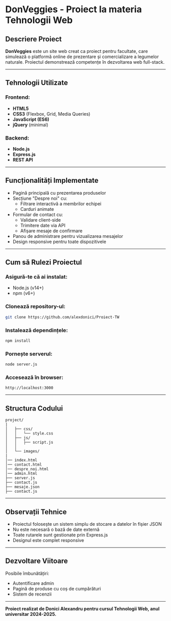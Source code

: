 # DonVeggies - Proiect la materia Tehnologii Web

## Descriere Proiect
**DonVeggies** este un site web creat ca proiect pentru facultate, care simulează o platformă online de prezentare și comercializare a legumelor naturale. Proiectul demonstrează competențe în dezvoltarea web full-stack.

---

## Tehnologii Utilizate

### Frontend:
- **HTML5**
- **CSS3** (Flexbox, Grid, Media Queries)
- **JavaScript (ES6)**
- **jQuery** (minimal)

### Backend:
- **Node.js**
- **Express.js**
- **REST API**

---

## Funcționalități Implementate
- Pagină principală cu prezentarea produselor
- Secțiune "Despre noi" cu:
  - Filtrare interactivă a membrilor echipei
  - Carduri animate
- Formular de contact cu:
  - Validare client-side
  - Trimitere date via API
  - Afișare mesaje de confirmare
- Panou de administrare pentru vizualizarea mesajelor
- Design responsive pentru toate dispozitivele

---

## Cum să Rulezi Proiectul

### Asigură-te că ai instalat:
- Node.js (v14+)
- npm (v6+)

### Clonează repository-ul:
```bash
git clone https://github.com/alexdonici/Proiect-TW
```

### Instalează dependințele:
```bash
npm install
```

### Pornește serverul:
```bash
node server.js
```

### Accesează în browser:
```
http://localhost:3000
```

---

## Structura Codului

```
project/
|
│   ├── css/
│   │   └── style.css
│   ├── js/
│   │   ├── script.js
│   │   
│   └── images/
|
│── index.html
│── contact.html
│── despre_noi.html
│── admin.html
├── server.js
├── contact.js
├── mesaje.json
├── contact.js

```

---


## Observații Tehnice
- Proiectul folosește un sistem simplu de stocare a datelor în fișier JSON
- Nu este necesară o bază de date externă
- Toate rutarele sunt gestionate prin Express.js
- Designul este complet responsive

---

## Dezvoltare Viitoare
Posibile îmbunătățiri:
- Autentificare admin
- Pagină de produse cu coș de cumpărături
- Sistem de recenzii

---

**Proiect realizat de Donici Alexandru pentru cursul Tehnologii Web, anul universitar 2024-2025.**
